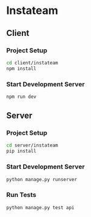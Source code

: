 # Instateam

## Client

### Project Setup

```bash
cd client/instateam
npm install
```

### Start Development Server

```bash
npm run dev
```

## Server

### Project Setup

```bash
cd server/instateam
pip install
```

### Start Development Server

```bash
python manage.py runserver
```

### Run Tests

```bash
python manage.py test api
```
